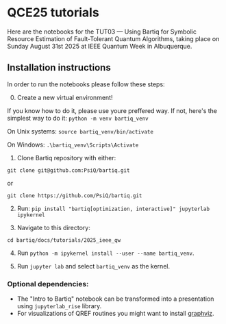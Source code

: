 # QCE25 tutorials

Here are the notebooks for the TUT03 — Using Bartiq for Symbolic Resource Estimation of Fault-Tolerant Quantum Algorithms, taking place on Sunday August 31st 2025 at IEEE Quantum Week in Albuquerque.


## Installation instructions

In order to run the notebooks please follow these steps:

0. Create a new virtual environment!

If you know how to do it, please use youre preffered way.
If not, here's the simplest way to do it:
`python -m venv bartiq_venv`

On Unix systems:
`source bartiq_venv/bin/activate`

On Windows:
`.\bartiq_venv\Scripts\Activate`

1. Clone Bartiq repository with either:

`git clone git@github.com:PsiQ/bartiq.git` 

or 

`git clone https://github.com/PsiQ/bartiq.git` 

2. Run: `pip install "bartiq[optimization, interactive]" jupyterlab ipykernel`

3. Navigate to this directory:

`cd bartiq/docs/tutorials/2025_ieee_qw`

4. Run `python -m ipykernel install --user --name bartiq_venv`.

5. Run `jupyter lab` and select `bartiq_venv` as the kernel.

### Optional dependencies:
- The "Intro to Bartiq" notebook can be transformed into a presentation using `jupyterlab_rise` library.
- For visualizations of QREF routines you might want to install [graphviz](https://graphviz.org/).